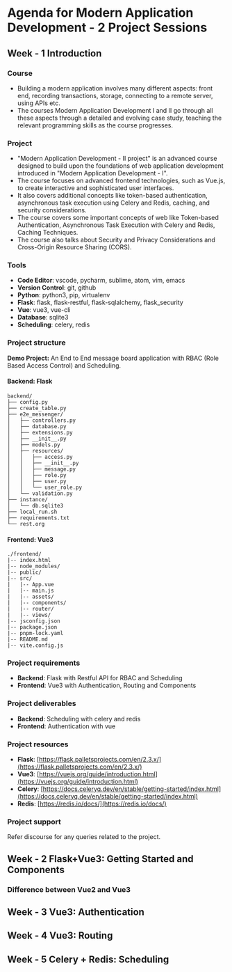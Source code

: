 # Agenda for Modern Application Development - 2 Project Sessions

## Week - 1 Introduction

### Course

- Building a modern application involves many different aspects: front end, recording transactions, storage, connecting to a remote server, using APIs etc.
- The courses Modern Application Development I and II go through all these aspects through a detailed and evolving case study, teaching the relevant programming skills as the course progresses.

### Project

- "Modern Application Development - II project" is an advanced course designed to build upon the foundations of web application development introduced in "Modern Application Development - I".
- The course focuses on advanced frontend technologies, such as Vue.js, to create interactive and sophisticated user interfaces.
- It also covers additional concepts like token-based authentication, asynchronous task execution using Celery and Redis, caching, and security considerations.
- The course covers some important concepts of web like Token-based Authentication, Asynchronous Task Execution with Celery and Redis, Caching Techniques.
- The course also talks about Security and Privacy Considerations and Cross-Origin Resource Sharing (CORS).

### Tools

- **Code Editor**: vscode, pycharm, sublime, atom, vim, emacs
- **Version Control**: git, github
- **Python**: python3, pip, virtualenv
- **Flask**: flask, flask-restful, flask-sqlalchemy, flask_security
- **Vue**: vue3, vue-cli
- **Database**: sqlite3
- **Scheduling**: celery, redis

### Project structure

**Demo Project:** An End to End message board application with RBAC (Role Based Access Control) and Scheduling.

#### Backend: Flask

```
backend/
├── config.py
├── create_table.py
├── e2e_messenger/
│   ├── controllers.py
│   ├── database.py
│   ├── extensions.py
│   ├── __init__.py
│   ├── models.py
│   ├── resources/
│   │   ├── access.py
│   │   ├── __init__.py
│   │   ├── message.py
│   │   ├── role.py
│   │   ├── user.py
│   │   └── user_role.py
│   └── validation.py
├── instance/
│   └── db.sqlite3
├── local_run.sh
├── requirements.txt
└── rest.org
```

#### Frontend: Vue3

```
./frontend/
|-- index.html
|-- node_modules/
|-- public/
|-- src/
|   |-- App.vue
|   |-- main.js
|   |-- assets/
|   |-- components/
|   |-- router/
|   |-- views/
|-- jsconfig.json
|-- package.json
|-- pnpm-lock.yaml
|-- README.md
|-- vite.config.js
```

### Project requirements

- **Backend**: Flask with Restful API for RBAC and Scheduling
- **Frontend**: Vue3 with Authentication, Routing and Components

### Project deliverables

- **Backend**: Scheduling with celery and redis
- **Frontend**: Authentication with vue

### Project resources

- **Flask**: [https://flask.palletsprojects.com/en/2.3.x/](https://flask.palletsprojects.com/en/2.3.x/)
- **Vue3**: [https://vuejs.org/guide/introduction.html](https://vuejs.org/guide/introduction.html)
- **Celery**: [https://docs.celeryq.dev/en/stable/getting-started/index.html](https://docs.celeryq.dev/en/stable/getting-started/index.html)
- **Redis**: [https://redis.io/docs/](https://redis.io/docs/)

### Project support

Refer discourse for any queries related to the project.

## Week - 2 Flask+Vue3: Getting Started and Components

### Difference between Vue2 and Vue3

## Week - 3 Vue3: Authentication

## Week - 4 Vue3: Routing

## Week - 5 Celery + Redis: Scheduling
